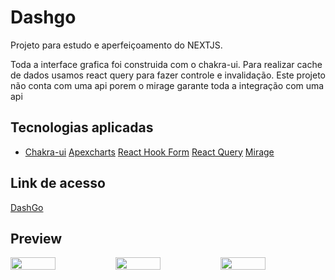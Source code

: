 # Dashgo

<p>
  Projeto para estudo e aperfeiçoamento do NEXTJS. <br />

  Toda a interface grafica foi construida com o chakra-ui.
  Para realizar cache de dados usamos react query para fazer controle e invalidação.
  Este projeto não conta com uma api porem o mirage garante toda a integração com uma api
</p>






## Tecnologias aplicadas

<ul>
  <li>
    <a href="https://chakra-ui.com">Chakra-ui</a>
    <a href="https://apexcharts.com">Apexcharts</a>
    <a href="https://react-hook-form.com">React Hook Form</a>
    <a href="https://react-query-v3.tanstack.com">React Query</a>
    <a href="https://miragejs.com">Mirage</a>
  </li>
</ul>


## Link de acesso
<a href="https://dashgo-psi-five.vercel.app/dashboard" target="_blank">DashGo</a>


## Preview
<div style="display:flex">
  <img src="https://user-images.githubusercontent.com/12089780/210076093-33e12186-ea12-441a-9077-ac9ddd5fbaf0.png" width="43%"/>

  <img src="https://user-images.githubusercontent.com/12089780/210076096-7c49339c-2875-4777-b69b-720ccdeb4660.png" width="43%"/>
  
  <img src="https://user-images.githubusercontent.com/12089780/210076097-47b3b4f1-f56c-46e5-a424-138107df4942.png" width="43%"/>
</div>